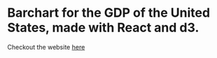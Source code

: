 # Barchart for the GDP of the United States, made with React and d3.

Checkout the website [here](https://usa-gdp-barchart.netlify.app)
